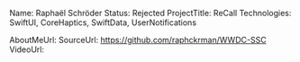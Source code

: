 Name: Raphaël Schröder
Status: Rejected
ProjectTitle: ReCall
Technologies: SwiftUI, CoreHaptics, SwiftData, UserNotifications

AboutMeUrl:
SourceUrl: https://github.com/raphckrman/WWDC-SSC
VideoUrl:

<!---
EXAMPLE
Name<required>: John Appleseed
Status<required>: Submitted <or> Winner <or> Distinguished <or> Rejected
ProjectTitle: The Accessibility Rose
Technologies<4 maximum>: SwiftUI, RealityKit, CoreGraphic 

AboutMeUrl: https://linkedin.com/in/johnappleseed <
SourceUrl: https://github.com/johnappleseed/wwdc2025
VideoUrl: https://youtu.be/ABCDE123456

Please note that only Name and Status are mandatory fields. The other fields are optional.
-->
